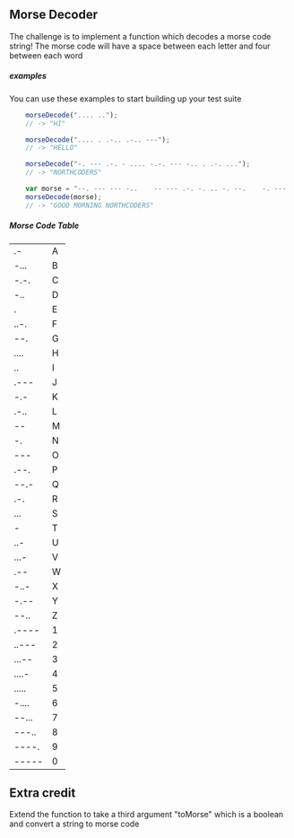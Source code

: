 ## Morse Decoder

The challenge is to implement a function which decodes a morse code string!
The morse code will have a space between each letter and four between each word

##### examples

You can use these examples to start building up your test suite

```javascript
    morseDecode(".... ..");
    // -> "HI"
```

```javascript
    morseDecode(".... . .-.. .-.. ---");
    // -> "HELLO"
```

```javascript
    morseDecode("-. --- .-. - .... -.-. --- -.. . .-. ...");
    // -> "NORTHCODERS"
```

```javascript
    var morse = "--. --- --- -..    -- --- .-. -. .. -. --.    -. --- .-. - .... -.-. --- -.. . .-. ..."
    morseDecode(morse);
    // -> "GOOD MORNING NORTHCODERS"
```

##### Morse Code Table

<table>

<tbody>
        <tr>
        <td>.-</td><td>A</td>
        </tr>
        <tr>
        <td>-...</td><td>B</td>
        </tr>
        <tr>
        <td>-.-.</td><td>C</td>
        </tr>
        <tr>
        <td>-..</td><td>D</td>
        </tr>
        <tr>
        <td>.</td><td>E</td>
        </tr>
        <tr>
        <td>..-.</td><td>F</td>
        </tr>
        <tr>
        <td>--.</td><td>G</td>
        </tr>
        <tr>
        <td>....</td><td>H</td>
        </tr>
        <tr>
        <td>..</td><td>I</td>
        </tr>
        <tr>
        <td>.---</td><td>J</td>
        </tr>
        <tr>
        <td>-.-</td><td>K</td>
        </tr>
        <tr>
        <td>.-..</td><td>L</td>
        </tr>
        <tr>
        <td>--</td><td>M</td>
        </tr>
        <tr>
        <td>-.</td><td>N</td>
        </tr>
        <tr>
        <td>---</td><td>O</td>
        </tr>
        <tr>
        <td>.--.</td><td>P</td>
        </tr>
        <tr>
        <td>--.-</td><td>Q</td>
        </tr>
        <tr>
        <td>.-.</td><td>R</td>
        </tr>
        <tr>
        <td>...</td><td>S</td>
        </tr>
        <tr>
        <td>-</td><td>T</td>
        </tr>
        <tr>
        <td>..-</td><td>U</td>
        </tr>
        <tr>
        <td>...-</td><td>V</td>
        </tr>
        <tr>
        <td>.--</td><td>W</td>
        </tr>
        <tr>
        <td>-..-</td><td>X</td>
        </tr>
        <tr>
        <td>-.--</td><td>Y</td>
        </tr>
        <tr>
        <td>--..</td><td>Z</td>
        </tr>
        <tr>
        <td>.----</td><td>1</td>
        </tr>
        <tr>
        <td>..---</td><td>2</td>
        </tr>
        <tr>
        <td>...--</td><td>3</td>
        </tr>
        <tr>
        <td>....-</td><td>4</td>
        </tr>
        <tr>
        <td>.....</td><td>5</td>
        </tr>
        <tr>
        <td>-....</td><td>6</td>
        </tr>
        <tr>
        <td>--...</td><td>7</td>
        </tr>
        <tr>
        <td>---..</td><td>8</td>
        </tr>
        <tr>
        <td>----.</td><td>9</td>
        </tr>
        <tr>
        <td>-----</td><td>0</td>
        </tr>
</tbody>

</table>

## Extra credit

Extend the function to take a third argument "toMorse" which is a boolean and convert a string to morse code
